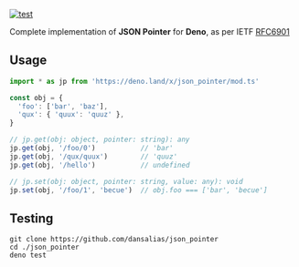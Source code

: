 [![test](https://github.com/dansalias/json_pointer/actions/workflows/test.yml/badge.svg)](https://github.com/dansalias/json_pointer/actions/workflows/test.yml)

Complete implementation of __JSON Pointer__ for __Deno__, as per IETF
[RFC6901](https://datatracker.ietf.org/doc/html/rfc6901)

## Usage
```ts
import * as jp from 'https://deno.land/x/json_pointer/mod.ts'

const obj = {
  'foo': ['bar', 'baz'],
  'qux': { 'quux': 'quuz' },
}

// jp.get(obj: object, pointer: string): any
jp.get(obj, '/foo/0')           // 'bar'
jp.get(obj, '/qux/quux')        // 'quuz'
jp.get(obj, '/hello')           // undefined

// jp.set(obj: object, pointer: string, value: any): void
jp.set(obj, '/foo/1', 'becue')  // obj.foo === ['bar', 'becue']
```

## Testing
```
git clone https://github.com/dansalias/json_pointer
cd ./json_pointer
deno test
```
